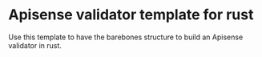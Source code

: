 # Apisense validator template for rust

Use this template to have the barebones structure to build an Apisense validator in rust.

